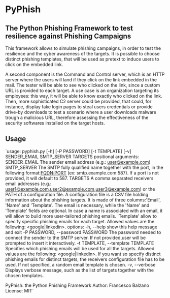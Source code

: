 # PyPhish
## The Python Phishing Framework to test resilience against Phishing Campaigns

This framework allows to simulate phishing campaigns, in order to test the resilience and the cyber awareness of the targets. It is possible to choose distinct phishing templates, that will be used as pretext to induce users to click on the embedded link. 

A second component is the Command and Control server, which is an HTTP server where the users will land if they click on the link embedded in the mail. The tester will be able to see who clicked on the link, since a custom URL is provided to each target. A use case is an organization targeting its employees: this way, it will be able to know exactly who clicked on the link. Then, more sophisticated C2 server could be provided, that could, for instance, display fake login pages to steal users credentials or provide drive-by downloads to test a scenario where a user downloads malware trough a malicious URL, therefore assessing the effectiveness of the security softwares installed on the target hosts.

## Usage

`usage: pyphish.py [-h] [-P PASSWORD] [-t TEMPLATE] [-v] SENDER_EMAIL SMTP_SERVER TARGETS
positional arguments:
  SENDER_EMAIL          The sender email address (e.g.: user@example.com)
  SMTP_SERVER           The SMTP fully qualified name together with the port, in the following format:<FQDN:PORT> (ex: smtp.example.com:587). If a port is not
                        provided, it will default to 587.
  TARGETS               A comma separated receivers email addresses (e.g.: user1@example.com,user2@example.com,user3@example.com) or the PATH of a configuration
                        file. A configuration file is a CSV file holding information about the phishing targets. It is made of three columns:'Email', 'Name' and
                        'Template'. The email is necessary, while the 'Name' and 'Template' fields are optional. In case a name is associated with an email, it
                        will allow to build more user-tailored phishing emails. 'Template' allow to specify specific phishing emails for each target. Allowed
                        values are the following: <google|linkedin>.
options:
  -h, --help            show this help message and exit
  -P PASSWORD, --password PASSWORD
                        The password needed to connect the sender to the SMTP server. If not provided,user will be prompted to insert it interactively.
  -t TEMPLATE, --template TEMPLATE
                        Specifies which phishing emails will be used for all the targets. Allowed values are the following: <google|linkedin>. If you want so
                        specify distinct phishing emails for distinct targets, the receivers configuration file has to be used. If not specified, a random email
                        template is chosen.
  -v, --verbose         Displays verbose message, such as the list of targets together with the chosen templates.

PyPhish: the Python Phishing Framework Author: Francesco Balzano License: MIT`